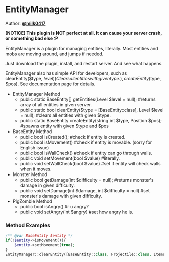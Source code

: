 # EntityManager  

Author: **[@milk0417](https://github.com/milk0417)**  
  
**[NOTICE] This plugin is NOT perfect at all. It can cause your server crash, or something bad else :P**  
  
EntityManager is a plugin for managing entities, literally. Most entities and mobs are moving around, and jumps if needed.  
  
Just download the plugin, install, and restart server. And see what happens.  
  
EntityManager also has simple API for developers, such as clearEntity($type, $level) (Clears all entities with given type.), createEntity($type, $pos). See documentation page for details.

* EntityManager Method
  * public static BaseEntity[] getEntities(Level $level = null); #returns array of all entities in given server.
  * public static bool clearEntity($type = [BaseEntity::class], Level $level = null); #clears all entities with given $type.
  * public static BaseEntity createEntity(string|int $type, Position $pos); #spawns entity with given $type and $pos
* BaseEntity Method
  * public bool isCreated(); #check if entity is created.
  * public bool isMovement() #check if entity is movable. (sorry for English issue)
  * public bool isWallCheck() #check if entity can go through walls.
  * public void setMovement(bool $value) #literally.
  * public void setWallCheck(bool $value) #set if entity will check walls when it moves.
* Monster Method
  * public bool getDamage(int $difficulty = null); #returns monster's damage in given difficulty.
  * public void setDamage(int $damage, int $difficulty = null) #set monster's damage with given difficulty.
* PigZombie Method
  * public bool isAngry() #r u angry?
  * public void setAngry(int $angry) #set how angry he is.  
  

### Method Examples
``` php
/** @var BaseEntity $entity */
if(!$entity->isMovement()){
    $entity->setMovement(true);
}
EntityManager::clearEntity([BaseEntity::class, Projectile::class, ItemEntity::class]);
```
